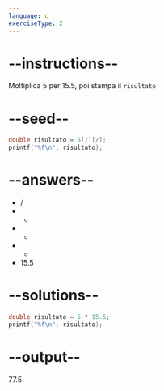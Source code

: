 ```yaml
---
language: c
exerciseType: 2
---
```


# --instructions--

Moltiplica 5 per 15.5, poi stampa il `risultato`

# --seed--

```c
double risultato = 5[/][/];
printf("%f\n", risultato);
```

# --answers--

-  / 
-  - 
-  + 
-  * 
- 15.5

# --solutions--

```c
double risultato = 5 * 15.5;
printf("%f\n", risultato);
```

# --output--

77.5
